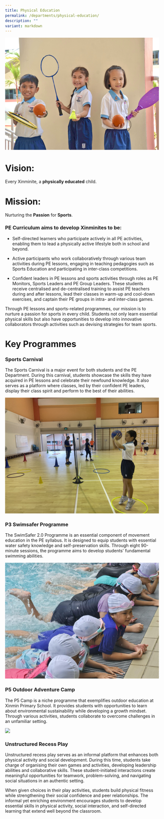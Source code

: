 ```yaml
---
title: Physical Education
permalink: /departments/physical-education/
description: ""
variant: markdown
---
```

![](/images/Department%20Pics/pe%20dept%20s.jpg)


# **Vision:**

Every Xinminite, a **physically educated** child.

# **Mission:**

Nurturing the **Passion** for **Sports**.

### PE Curriculum aims to develop Xinminites to be:

* Self-directed learners who participate actively in all PE activities, enabling them to lead a physically active lifestyle both in school and beyond.

* Active participants who work collaboratively through various team activities during PE lessons, engaging in teaching pedagogies such as Sports Education and participating in inter-class competitions.

* Confident leaders in PE lessons and sports activities through roles as PE Monitors, Sports Leaders and PE Group Leaders. These students receive centralised and de-centralised training to assist PE teachers during and after lessons, lead their classes in warm-up and cool-down exercises, and captain their PE groups in intra- and inter-class games.

Through PE lessons and sports-related programmes, our mission is to nurture a passion for sports in every child. Students not only learn essential physical skills but also have opportunities to develop into innovative collaborators through activities such as devising strategies for team sports.


# **Key Programmes**

### Sports Carnival

The Sports Carnival is a major event for both students and the PE Department. During this carnival, students showcase the skills they have acquired in PE lessons and celebrate their newfound knowledge. It also serves as a platform where classes, led by their confident PE leaders, display their class spirit and perform to the best of their abilities.

![](/images/Sports_Carnival_2.jpg)

### P3 Swimsafer Programme

The SwimSafer 2.0 Programme is an essential component of movement education in the PE syllabus. It is designed to equip students with essential water safety knowledge and self-preservation skills. Through eight 90-minute sessions, the programme aims to develop students' fundamental swimming abilities.

![](/images/SwimSafer1.jpg)

### P5 Outdoor Adventure Camp

The P5 Camp is a niche programme that exemplifies outdoor education at Xinmin Primary School. It provides students with opportunities to learn about environmental sustainability while developing a growth mindset. Through various activities, students collaborate to overcome challenges in an unfamiliar setting.

![](/images/P5_Camp_3.jpg)


### **Unstructured Recess Play**

Unstructured recess play serves as an informal platform that enhances both physical activity and social development. During this time, students take charge of organising their own games and activities, developing leadership abilities and collaborative skills. These student-initiated interactions create meaningful opportunities for teamwork, problem-solving, and navigating social situations in an authentic setting. 

When given choices in their play activities, students build physical fitness while strengthening their social confidence and peer relationships. The informal yet enriching environment encourages students to develop essential skills in physical activity, social interaction, and self-directed learning that extend well beyond the classroom.